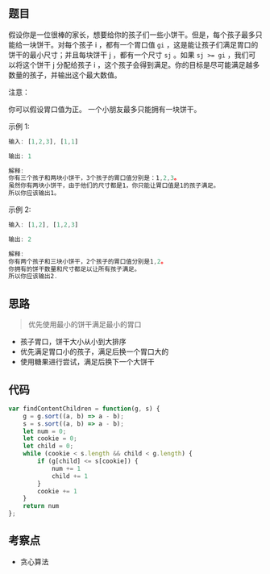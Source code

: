 ## 题目

假设你是一位很棒的家长，想要给你的孩子们一些小饼干。但是，每个孩子最多只能给一块饼干。对每个孩子 i ，都有一个胃口值 `gi` ，这是能让孩子们满足胃口的饼干的最小尺寸；并且每块饼干 j ，都有一个尺寸 `sj` 。如果 `sj >= gi` ，我们可以将这个饼干 j 分配给孩子 i ，这个孩子会得到满足。你的目标是尽可能满足越多数量的孩子，并输出这个最大数值。

注意：

你可以假设胃口值为正。
一个小朋友最多只能拥有一块饼干。

示例 1:
```js
输入: [1,2,3], [1,1]

输出: 1

解释: 
你有三个孩子和两块小饼干，3个孩子的胃口值分别是：1,2,3。
虽然你有两块小饼干，由于他们的尺寸都是1，你只能让胃口值是1的孩子满足。
所以你应该输出1。
```

示例 2:

```js
输入: [1,2], [1,2,3]

输出: 2

解释: 
你有两个孩子和三块小饼干，2个孩子的胃口值分别是1,2。
你拥有的饼干数量和尺寸都足以让所有孩子满足。
所以你应该输出2.
```

## 思路

> 优先使用最小的饼干满足最小的胃口

- 孩子胃口，饼干大小从小到大排序
- 优先满足胃口小的孩子，满足后换一个胃口大的
- 使用糖果进行尝试，满足后换下一个大饼干


## 代码


```js
var findContentChildren = function(g, s) {
    g = g.sort((a, b) => a - b);
    s = s.sort((a, b) => a - b);
    let num = 0;
    let cookie = 0;
    let child = 0;
    while (cookie < s.length && child < g.length) {
        if (g[child] <= s[cookie]) {
            num += 1
            child += 1
        }
        cookie += 1
    }
    return num
};
```


## 考察点

- 贪心算法